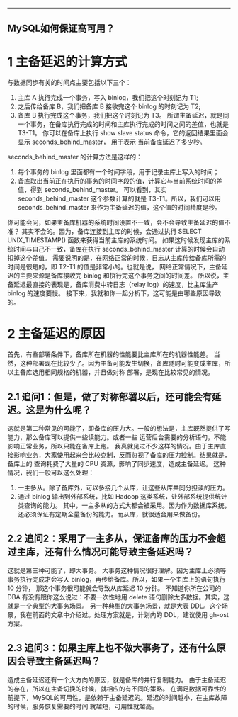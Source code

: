 
---
MySQL如何保证高可用？
---

# 1 主备延迟的计算方式
与数据同步有关的时间点主要包括以下三个：
1. 主库 A 执行完成一个事务，写入 binlog，我们把这个时刻记为 T1;
2. 之后传给备库 B，我们把备库 B 接收完这个 binlog 的时刻记为 T2;
3. 备库 B 执行完成这个事务，我们把这个时刻记为 T3。
所谓主备延迟，就是同一个事务，在备库执行完成的时间和主库执行完成的时间之间的差值，也就是 T3-T1。
你可以在备库上执行 show slave status 命令，它的返回结果里面会显示 seconds_behind_master， 用于表示
当前备库延迟了多少秒。

seconds_behind_master 的计算方法是这样的：
1. 每个事务的 binlog 里面都有一个时间字段，用于记录主库上写入的时间；
2. 备库取出当前正在执行的事务的时间字段的值，计算它与当前系统时间的差值，得到 seconds_behind_master。
可以看到，其实 seconds_behind_master 这个参数计算的就是 T3-T1。所以，我们可以用 seconds_behind_master
来作为主备延迟的值，这个值的时间精度是秒。

你可能会问，如果主备库机器的系统时间设置不一致，会不会导致主备延迟的值不准？
其实不会的。因为，备库连接到主库的时候，会通过执行 SELECT UNIX_TIMESTAMP() 函数来获得当前主库的系统时间。
如果这时候发现主库的系统时间与自己不一致，备库在执行 seconds_behind_master 计算的时候会自动扣掉这个差值。
需要说明的是，在网络正常的时候，日志从主库传给备库所需的时间是很短的，即 T2-T1 的值是非常小的。也就是说，
网络正常情况下，主备延迟的主要来源是备库接收完 binlog 和执行完这个事务之间的时间差。
所以说，主备延迟最直接的表现是，备库消费中转日志（relay log）的速度，比主库生产 binlog 的速度要慢。
接下来，我就和你一起分析下，这可能是由哪些原因导致的。

# 2 主备延迟的原因
首先，有些部署条件下，备库所在机器的性能要比主库所在的机器性能差。
当然，这种部署现在比较少了。因为主备可能发生切换，备库随时可能变成主库，所以主备库选用相同规格的机器，并且做对称
部署，是现在比较常见的情况。


## 2.1 追问1：但是，做了对称部署以后，还可能会有延迟。这是为什么呢？
这就是第二种常见的可能了，即备库的压力大。一般的想法是，主库既然提供了写能力，那么备库可以提供一些读能力。或者一些
运营后台需要的分析语句，不能影响正常业务，所以只能在备库上跑。
我真就见过不少这样的情况。由于主库直接影响业务，大家使用起来会比较克制，反而忽视了备库的压力控制。结果就是，备库上的
查询耗费了大量的 CPU 资源，影响了同步速度，造成主备延迟。
这种情况，我们一般可以这么处理：
1. 一主多从。除了备库外，可以多接几个从库，让这些从库共同分担读的压力。
2. 通过 binlog 输出到外部系统，比如 Hadoop 这类系统，让外部系统提供统计类查询的能力。
其中，一主多从的方式大都会被采用。因为作为数据库系统，还必须保证有定期全量备份的能力。而从库，就很适合用来做备份。


## 2.2 追问2：采用了一主多从，保证备库的压力不会超过主库，还有什么情况可能导致主备延迟吗？
这就是第三种可能了，即大事务。
大事务这种情况很好理解。因为主库上必须等事务执行完成才会写入 binlog，再传给备库。所以，如果一个主库上的语句执行 10 分钟，
那这个事务很可能就会导致从库延迟 10 分钟。
不知道你所在公司的 DBA 有没有跟你这么说过：不要一次性地用 delete 语句删除太多数据。其实，这就是一个典型的大事务场景。
另一种典型的大事务场景，就是大表 DDL。这个场景，我在前面的文章中介绍过。处理方案就是，计划内的 DDL，建议使用 gh-ost 方案。


## 2.3 追问3：如果主库上也不做大事务了，还有什么原因会导致主备延迟吗？
造成主备延迟还有一个大方向的原因，就是备库的并行复制能力。
由于主备延迟的存在，所以在主备切换的时候，就相应的有不同的策略。
在满足数据可靠性的前提下，MySQL的可用性，是依赖于主备延迟的。延迟的时间越小，在主库故障的时候，服务恢复需要的时间
就越短，可用性就越高。